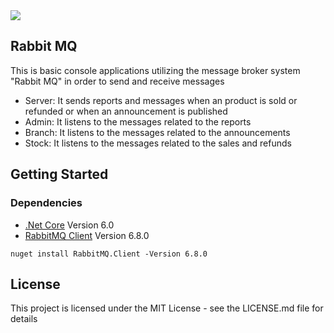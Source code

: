 <img src="https://img.shields.io/badge/RabbitMQ-FF6600?style=for-the-badge&logo=rabbitmq&logoColor=white" />

## Rabbit MQ
This is basic console applications utilizing the message broker system "Rabbit MQ" in order to send and receive messages
- Server: It sends reports and messages when an product is sold or refunded or when an announcement is published
- Admin: It listens to the messages related to the reports
- Branch: It listens to the messages related to the announcements
- Stock: It listens to the messages related to the sales and refunds

## Getting Started
### Dependencies
- [.Net Core](https://dotnet.microsoft.com/en-us/download/dotnet/6.0) Version 6.0
- [RabbitMQ Client](https://www.nuget.org/packages/RabbitMQ.Client) Version 6.8.0
```
nuget install RabbitMQ.Client -Version 6.8.0
```

## License
This project is licensed under the MIT License - see the LICENSE.md file for details
